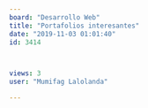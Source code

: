 ```yaml
---
board: "Desarrollo Web"
title: "Portafolios interesantes"
date: "2019-11-03 01:01:40"
id: 3414



views: 3
user: "Mumifag Lalolanda"

---
```

